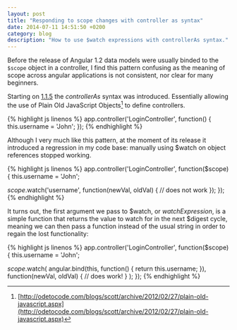 ```yaml
---
layout: post
title: "Responding to scope changes with controller as syntax"
date: 2014-07-11 14:51:50 +0200
category: blog
description: "How to use $watch expressions with controllerAs syntax."
---
```


Before the release of Angular 1.2 data models were usually binded to the ``$scope`` object in a controller, I find this pattern confusing as the meaning of scope across angular applications is not consistent, nor clear for many beginners.

Starting on [1.1.5](https://github.com/angular/angular.js/blob/master/CHANGELOG.md#115-triangle-squarification-2013-05-22) the *controllerAs* syntax was introduced. Essentially allowing the use of Plain Old JavaScript Objects[^1] to define controllers.

{% highlight js linenos %}
app.controller('LoginController', function() {
  this.username = 'John';
});
{% endhighlight %}

Although I very much like this pattern, at the moment of its release it introduced a regression in my code base: manually using $watch on object references stopped working.

{% highlight js linenos %}
app.controller('LoginController', function($scope) {
  this.username = 'John';

  $scope.$watch('username', function(newVal, oldVal) {
    // does not work
  });
});
{% endhighlight %}

It turns out, the first argument we pass to $watch, or *watchExpression*, is a simple function that returns the value to watch for in the next $digest cycle, meaning we can then pass a function instead of the usual string in order to regain the lost functionality:


{% highlight js linenos %}
app.controller('LoginController', function($scope) {
  this.username = 'John';

  $scope.$watch(
    angular.bind(this, function() { return this.username; }),
    function(newVal, oldVal) {
      // does work!
    }
  );
});
{% endhighlight %}

[^1]: [http://odetocode.com/blogs/scott/archive/2012/02/27/plain-old-javascript.aspx](http://odetocode.com/blogs/scott/archive/2012/02/27/plain-old-javascript.aspx)
